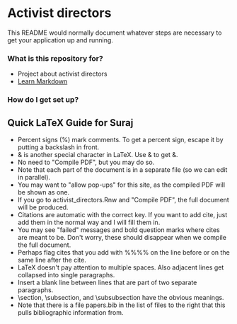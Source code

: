 # Activist directors #

This README would normally document whatever steps are necessary to get your application up and running.

### What is this repository for? 

* Project about activist directors
* [Learn Markdown](https://bitbucket.org/tutorials/markdowndemo)

### How do I get set up? 

## Quick LaTeX Guide for Suraj 
- Percent signs (%) mark comments. To get a percent sign, escape it by putting a backslash in front.
- & is another special character in LaTeX. Use \& to get &.
- No need to "Compile PDF", but you may do so.
- Note that each part of the document is in a separate file (so we can edit in parallel).
- You may want to "allow pop-ups" for this site, as the compiled PDF will be shown as one.
- If you go to activist_directors.Rnw and "Compile PDF", the full document will be produced.
- Citations are automatic with the correct key. If you want to add cite, just add them in the normal way and I will fill them in.
- You may see "failed" messages and bold question marks where cites are meant to be. Don't worry, these should disappear when we compile the full document.
- Perhaps flag cites that you add with %%%% on the line before or on the same line after the cite.
- LaTeX doesn't pay attention to multiple spaces. Also adjacent lines get collapsed into single paragraphs.
- Insert a blank line between lines that are part of two separate paragraphs.
- \section, \subsection, and \subsubsection have the obvious meanings.
- Note that there is a file papers.bib in the list of files to the right that this pulls bibliographic information
from.
